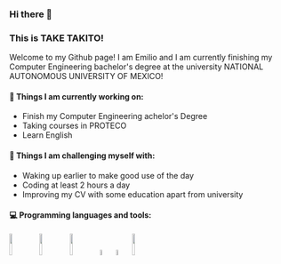 ### Hi there 👋 
### This is TAKE TAKITO!

Welcome to my Github page! I am Emilio and I am currently finishing my Computer Engineering bachelor's degree at the university NATIONAL AUTONOMOUS UNIVERSITY OF MEXICO!  

#### 🌱 Things I am currently working on: 
- Finish my Computer Engineering achelor's Degree  
- Taking courses in PROTECO 
- Learn English
#### :muscle: Things I am challenging myself with:
- Waking up earlier to make good use of the day
- Coding at least 2 hours a day
- Improving my CV with some education apart from university

#### :computer: Programming languages and tools: 
<p>
<code><img width="10%" src="https://www.vectorlogo.zone/logos/java/java-ar21.svg"></code>
<code><img width="10%" src="https://www.vectorlogo.zone/logos/python/python-ar21.svg"></code>
<code><img width="10%" src="https://www.vectorlogo.zone/logos/git-scm/git-scm-ar21.svg"></code>
<code><img width="5%" src="https://cdn.worldvectorlogo.com/logos/c-1.svg"></code>
<code><img width="5%" src="https://cdn.worldvectorlogo.com/logos/c.svg"></code>
<code><img width="10%" src="https://cdn.worldvectorlogo.com/logos/bash-1.svg"></code>
</p>

